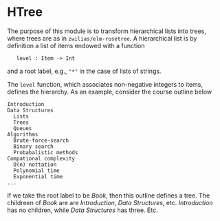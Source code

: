 
# HTree

The purpose of this module is to transform hierarchical lists
into trees, where trees are as in `zwilias/elm-rosetree`.  A hierarchical
list is by definition a list of items
endowed with a function

```
   level : Item -> Int
```

and a root label, e.g., `"*"` in the case of lists 
of strings.

The `level` function, which associates non-negative
integers to items, defines the hierarchy. As an example,
consider the course outline below

```
Introduction
Data Structures
  Lists
  Trees
  Queues
Algorithms
  Brute-force-search
  Binary search
  Probabalistic methods
Compational complexity
  O(n) nottation
  Polynomial time 
  Exponential time
...
```

If we take the root label to be *Book*, then this outline
defines a tree.  The childreen of *Book* are are *Introduction*, 
*Data Structures*, etc. *Introduction* has no children,
while *Data Structures* has three.  Etc.